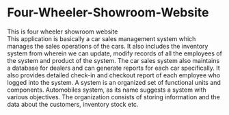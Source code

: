 # Four-Wheeler-Showroom-Website
This is four wheeler showroom website  
This application is basically a car sales management system which manages the sales operations of the cars. It also includes the inventory system from wherein we can update, modify records of all the employees of the system and product of the system. The car sales system also maintains a database for dealers and can generate reports for each car specifically. 
It also provides detailed check-in and checkout report of each employee who logged into the system. 
               A system is an organized set of functional units and components. Automobiles system, as its name suggests a system with various objectives. The organization consists of storing information and the data about the customers, inventory stock etc. 
